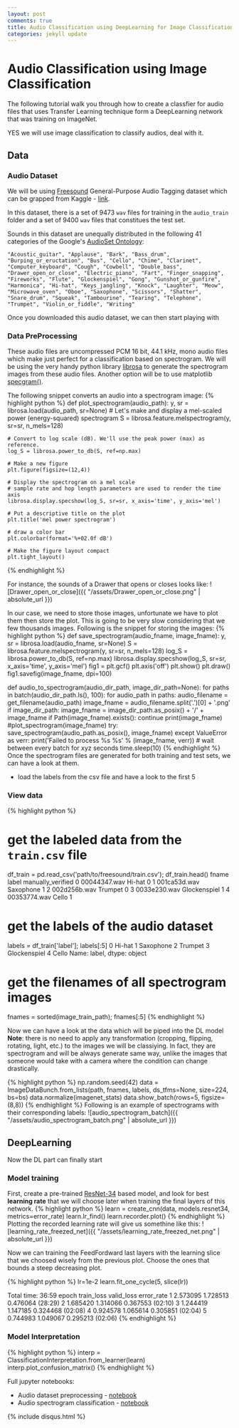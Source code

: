 ```yaml
---
layout: post
comments: true
title: Audio Classification using DeepLearning for Image Classification
categories: jekyll update
---
```


# Audio Classification using Image Classification
The following tutorial walk you through how to create a classfier for audio files that uses Transfer Learning technique form a DeepLearning network that was training on ImageNet.

YES we will use image classification to classify audios, deal with it.

## Data
### Audio Dataset
We will be using [Freesound](https://freesound.org/) General-Purpose Audio Tagging dataset which can be grapped from Kaggle - [link](https://www.kaggle.com/c/freesound-audio-tagging).

In this dataset, there is a set of 9473 `wav` files for training in the `audio_train` folder and a set of 9400 `wav` files that constitues the test set.

Sounds in this dataset are unequally distributed in the following 41 categories of the Google's [AudioSet Ontology](https://research.google.com/audioset/):
```
"Acoustic_guitar", "Applause", "Bark", "Bass_drum", "Burping_or_eructation", "Bus", "Cello", "Chime", "Clarinet", "Computer_keyboard", "Cough", "Cowbell", "Double_bass", "Drawer_open_or_close", "Electric_piano", "Fart", "Finger_snapping", "Fireworks", "Flute", "Glockenspiel", "Gong", "Gunshot_or_gunfire", "Harmonica", "Hi-hat", "Keys_jangling", "Knock", "Laughter", "Meow", "Microwave_oven", "Oboe", "Saxophone", "Scissors", "Shatter", "Snare_drum", "Squeak", "Tambourine", "Tearing", "Telephone", "Trumpet", "Violin_or_fiddle", "Writing"
```

Once you downloaded this audio dataset, we can then start playing with

### Data PreProcessing
These audio files are uncompressed PCM 16 bit, 44.1 kHz, mono audio files which make just perfect for a classification based on spectrogram. We will be using the very handy python library [librosa](https://librosa.github.io/librosa/) to generate the spectrogram images from these audio files. Another option will be to use matplotlib [specgram()](https://matplotlib.org/gallery/images_contours_and_fields/specgram_demo.html).

The following snippet converts an audio into a spectrogram image:
{% highlight python %}
def plot_spectrogram(audio_path):
    y, sr = librosa.load(audio_path, sr=None)
    # Let's make and display a mel-scaled power (energy-squared) spectrogram
    S = librosa.feature.melspectrogram(y, sr=sr, n_mels=128)

    # Convert to log scale (dB). We'll use the peak power (max) as reference.
    log_S = librosa.power_to_db(S, ref=np.max)
    
    # Make a new figure
    plt.figure(figsize=(12,4))

    # Display the spectrogram on a mel scale
    # sample rate and hop length parameters are used to render the time axis
    librosa.display.specshow(log_S, sr=sr, x_axis='time', y_axis='mel')

    # Put a descriptive title on the plot
    plt.title('mel power spectrogram')

    # draw a color bar
    plt.colorbar(format='%+02.0f dB')

    # Make the figure layout compact
    plt.tight_layout()
{% endhighlight %}

For instance, the sounds of a Drawer that opens or closes looks like:
![Drawer_open_or_close]({{ "/assets/Drawer_open_or_close.png" | absolute_url }})

In our case, we need to store those images, unfortunate we have to plot them then store the plot. This is going to be very slow considering that we few thousands images. Following is the snippet for storing the images:
{% highlight python %}
def save_spectrogram(audio_fname, image_fname):
    y, sr = librosa.load(audio_fname, sr=None)
    S = librosa.feature.melspectrogram(y, sr=sr, n_mels=128)
    log_S = librosa.power_to_db(S, ref=np.max)
    librosa.display.specshow(log_S, sr=sr, x_axis='time', y_axis='mel')
    fig1 = plt.gcf()
    plt.axis('off')
    plt.show()
    plt.draw()
    fig1.savefig(image_fname, dpi=100)

def audio_to_spectrogram(audio_dir_path, image_dir_path=None):
    for paths in batch(audio_dir_path.ls(), 100):
        for audio_path in paths:
            audio_filename = get_filename(audio_path)
            image_fname = audio_filename.split('.')[0] + '.png'
            if image_dir_path:
                image_fname = image_dir_path.as_posix() + '/' + image_fname
            if Path(image_fname).exists(): continue
            print(image_fname)
            #plot_spectrogram(image_fname)
            try:
                save_spectrogram(audio_path.as_posix(), image_fname)
            except ValueError as verr:
                print('Failed to process %s %s' % (image_fname, verr))
        # wait between every batch for xyz seconds
        time.sleep(10)
{% endhighlight %}
Once the spectrogram files are generated for both training and test sets, we can have a look at them.

- load the labels from the csv file and have a look to the first 5
### View data
{% highlight python %}
# get the labeled data from the `train.csv` file
df_train = pd.read_csv('path/to/freesound/train.csv'); df_train.head()
	fname	        label	manually_verified
0	00044347.wav	Hi-hat	        0
1	001ca53d.wav	Saxophone	1
2	002d256b.wav	Trumpet	        0
3	0033e230.wav	Glockenspiel	1
4	00353774.wav	Cello	        1


# get the labels of the audio dataset
labels = df_train['label']; labels[:5]
0          Hi-hat
1       Saxophone
2         Trumpet
3    Glockenspiel
4           Cello
Name: label, dtype: object

# get the filenames of all spectrogram images
fnames = sorted(image_train_path); fnames[:5]
{% endhighlight %}

Now we can have a look at the data which will be piped into the DL model
**Note**: there is no need to apply any transformation (cropping, flipping, rotating, light, etc.) to the images we will be classiying. In fact, they are spectrogram and will be always generate same way, unlike the images that someone would take with a camera where the condition can change drastically.

{% highlight python %}
np.random.seed(42)
data = ImageDataBunch.from_lists(path, fnames, labels, ds_tfms=None, size=224, bs=bs)
data.normalize(imagenet_stats)
data.show_batch(rows=5, figsize=(8,8))
{% endhighlight %}
Following is an example of spectrograms with their corresponding labels:
![audio_spectrogram_batch]({{ "/assets/audio_spectrogram_batch.png" | absolute_url }})

## DeepLearning
Now the DL part can finally start

### Model training
First, create a pre-trained [ResNet-34](https://arxiv.org/abs/1512.03385) based model, and look for best **learning rate** that we will choose later when training the final layers of this network.
{% highlight python %}
learn = create_cnn(data, models.resnet34, metrics=error_rate)
learn.lr_find()
learn.recorder.plot()
{% endhighlight %}
Plotting the recorded learning rate will give us somethine like this:
![learning_rate_freezed_net]({{ "/assets/learning_rate_freezed_net.png" | absolute_url }})

Now we can training the FeedFordward last layers with the learning slice that we choosed wisely from the previous plot. Choose the ones that bounds a steep decreasing plot.

{% highlight python %}
lr=1e-2
learn.fit_one_cycle(5, slice(lr))

Total time: 36:59
epoch  train_loss  valid_loss  error_rate
1      2.573095    1.728513    0.476064    (28:29)
2      1.685420    1.314066    0.367553    (02:10)
3      1.244419    1.147185    0.324468    (02:08)
4      0.924578    1.065614    0.305851    (02:04)
5      0.744983    1.049067    0.295213    (02:06)
{% endhighlight %}


### Model Interpretation
{% highlight python %}
interp = ClassificationInterpretation.from_learner(learn)
interp.plot_confusion_matrix()
{% endhighlight %}

Full jupyter notebooks:
- Audio dataset preprocessing - [notebook](https://github.com/dzlab/deepprojects/blob/master/classification/Freesound_General_Purpose_Audio_Tagging_-_PreProcessing.ipynb)
- Audio spectrogram classification - [notebook](https://github.com/dzlab/deepprojects/blob/master/classification/Freesound_General_Purpose_Audio_Tagging.ipynb)

{% include disqus.html %}
